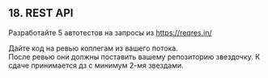 ## 18. REST API

Разработайте 5 автотестов на запросы из https://reqres.in/

Дайте код на ревью коллегам из вашего потока.  
После ревью они должны поставить вашему репозиторию звездочку. К сдаче принимается дз с минимум 2-мя звездами.
